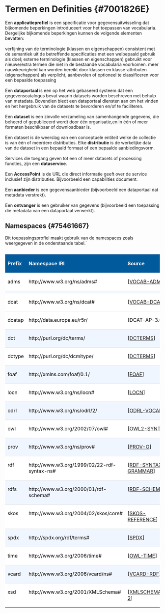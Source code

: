 # Termen en Definities {#7001826E}
Een <b>applicatieprofiel</b> is een specificatie voor gegevensuitwisseling dat bijkomende beperkingen introduceert voor het toepassen van vocabularia. Dergelijke bijkomende beperkingen kunnen de volgende elementen bevatten:
<br/>
<br/>
verfijning van de terminologie (klassen en eigenschappen) consistent met de semantiek uit de betreffende specificaties met een welbepaald gebruik als doel;
externe terminologie (klassen en eigenschappen) gebruikt voor nieuwe/extra termen die niet in de bestaande vocabularia voorkomen.
meer nauwkeurigheid kan worden bereikt door klassen en klasse-attributen (eigenschappen) als verplicht, aanbevolen of optioneel te classificeren voor een bepaalde toepassing
<br/>
<br/>
Een <b>dataportaal </b>is een op het web gebaseerd systeem dat een gegevenscatalogus bevat waarin datasets worden beschreven met behulp van metadata. Bovendien biedt een dataportaal diensten aan om het vinden en het hergebruik van de datasets te bevorderen en/of te faciliteren.
<br/>
<br/>
Een <b>dataset</b> is een zinvolle verzameling van samenhangende gegevens, die beheerd of gepubliceerd wordt door één organisatie,en in één of meer formaten beschikbaar of downloadbaar is.
<br/>
<br/>
Een dataset is de weerslag van een conceptuele entiteit welke de collectie is van één of meerdere distributies. Elke <b>distributie</b> is de werkelijke data van de dataset in een bepaald formaat of een bepaalde aanbiedingsvorm.
<br/>
<br/>
Services die toegang geven tot een of meer datasets of processing functies, zijn een <b>dataservice</b>. 
<br/>
<br/>
Een <b>AccessPoint</b> is de URL die direct informatie geeft over de service inclusief zijn distributies. Bijvoorbeeld  een capabilities document. 
<br/>
<br/>
Een<b> aanbieder</b> is een gegevensaanbieder (bijvoorbeeld een dataportaal dat metadata verstrekt). 
<br/>
<br/>
Een <b>ontvanger</b> is een gebruiker van gegevens (bijvoorbeeld een toepassing die metadata van een dataportaal verwerkt).
## Namespaces {#75461667}
Dit toepassingsprofiel maakt gebruik van de namespaces zoals weergegeven in de onderstaande tabel.`
<table style='width: 100%;'><caption></caption>
<colgroup><col id='col1' style='width: 17.648442092886537%;'>
<col id='col2' style='width: 44.02116402116402%;'>
<col id='col3' style='width: 38.33039388594944%;'>
</colgroup>
<thead valign='top'><tr><th align='left' style='border-top: 0pt none #000000; border-left: 0pt none #000000; border-bottom: 0pt none #000000; border-right: 0pt none #000000; background-color: #005A9C;'><p id='697D3B67'><b><span style='color: #FFFFFF;'>Prefix</span></b></th>
<th align='left' style='border-top: 0pt none #000000; border-left: 0pt none #000000; border-bottom: 0pt none #000000; border-right: 0pt none #000000; background-color: #005A9C;'><p id='045CCEF7'><b><span style='color: #FFFFFF;'>Namespace IRI</span></b></th>
<th align='left' style='border-top: 0pt none #000000; border-left: 0pt none #000000; border-bottom: 0pt none #000000; border-right: 0pt none #000000; background-color: #005A9C;'><p id='777C8676'><b><span style='color: #FFFFFF;'>Source</span></b></th>
</tr>
</thead>
<tbody valign='top'><tr><td align='left' style='border-top: 0.75pt solid #DDDDDD; border-left: 0pt none #000000; border-bottom: 0pt none #000000; border-right: 0pt none #000000; background-color: #FFFFFF;'><p id='39A95254'><span style='color: #000000;'>adms</span></td>
<td align='left' style='border-top: 0.75pt solid #DDDDDD; border-left: 0pt none #000000; border-bottom: 0pt none #000000; border-right: 0pt none #000000; background-color: #FFFFFF;'><p id='2FC83376'><span style='color: #000000;'>http://www.w3.org/ns/adms#</span></td>
<td align='left' style='border-top: 0.75pt solid #DDDDDD; border-left: 0pt none #000000; border-bottom: 0pt none #000000; border-right: 0pt none #000000; background-color: #FFFFFF;'><p id='2E6B12A1'><span style='color: #000000;'>[</span><a href='https://w3c.github.io/dxwg/dcat/' target='_blank'>VOCAB-ADMS</a><span style='color: #000000;'>]</span></td>
</tr>
<tr><td align='left' style='border-top: 0.75pt solid #DDDDDD; border-left: 0pt none #000000; border-bottom: 0pt none #000000; border-right: 0pt none #000000; background-color: #F0F6FF;'></td>
<td align='left' style='border-top: 0.75pt solid #DDDDDD; border-left: 0pt none #000000; border-bottom: 0pt none #000000; border-right: 0pt none #000000; background-color: #F0F6FF;'></td>
<td align='left' style='border-top: 0.75pt solid #DDDDDD; border-left: 0pt none #000000; border-bottom: 0pt none #000000; border-right: 0pt none #000000; background-color: #F0F6FF;'></td>
</tr>
<tr><td align='left' style='border-top: 0.75pt solid #DDDDDD; border-left: 0pt none #000000; border-bottom: 0pt none #000000; border-right: 0pt none #000000; background-color: #FFFFFF;'><p id='563CE6F2'><span style='color: #000000;'>dcat</span></td>
<td align='left' style='border-top: 0.75pt solid #DDDDDD; border-left: 0pt none #000000; border-bottom: 0pt none #000000; border-right: 0pt none #000000; background-color: #FFFFFF;'><p id='7974AA40'><span style='color: #000000;'>http://www.w3.org/ns/dcat#</span></td>
<td align='left' style='border-top: 0.75pt solid #DDDDDD; border-left: 0pt none #000000; border-bottom: 0pt none #000000; border-right: 0pt none #000000; background-color: #FFFFFF;'><p id='0BB45F60'><span style='color: #000000;'>[</span><a href='https://w3c.github.io/dxwg/dcat/' target='_blank'>VOCAB-DCAT</a><span style='color: #000000;'>]</span></td>
</tr>
<tr><td align='left' style='border-top: 0.75pt solid #DDDDDD; border-left: 0pt none #000000; border-bottom: 0pt none #000000; border-right: 0pt none #000000; background-color: #FFFFFF;'><p id='35C5DA0E'><span style='color: #000000;'>dcatap</span></td>
<td align='left' style='border-top: 0.75pt solid #DDDDDD; border-left: 0pt none #000000; border-bottom: 0pt none #000000; border-right: 0pt none #000000; background-color: #FFFFFF;'><p id='024B2EAB'><span style='color: #000000;'>http://data.europa.eu/r5r/</span></td>
<td align='left' style='border-top: 0.75pt solid #DDDDDD; border-left: 0pt none #000000; border-bottom: 0pt none #000000; border-right: 0pt none #000000; background-color: #FFFFFF;'><p id='194A18F6'><span style='color: #000000;'>[DCAT-AP-3.0]</span></td>
</tr>
<tr><td align='left' style='border-top: 0.75pt solid #DDDDDD; border-left: 0pt none #000000; border-bottom: 0pt none #000000; border-right: 0pt none #000000; background-color: #F0F6FF;'><p id='4E95ED97'><span style='color: #000000;'>dct</span></td>
<td align='left' style='border-top: 0.75pt solid #DDDDDD; border-left: 0pt none #000000; border-bottom: 0pt none #000000; border-right: 0pt none #000000; background-color: #F0F6FF;'><p id='68C8A573'><span style='color: #000000;'>http://purl.org/dc/terms/</span></td>
<td align='left' style='border-top: 0.75pt solid #DDDDDD; border-left: 0pt none #000000; border-bottom: 0pt none #000000; border-right: 0pt none #000000; background-color: #F0F6FF;'><p id='748026AF'><span style='color: #000000;'>[</span><a href='https://w3c.github.io/dxwg/dcat/' target='_blank'>DCTERMS</a><span style='color: #000000;'>]</span></td>
</tr>
<tr><td align='left' style='border-top: 0.75pt solid #DDDDDD; border-left: 0pt none #000000; border-bottom: 0pt none #000000; border-right: 0pt none #000000; background-color: #FFFFFF;'><p id='36D76E48'><span style='color: #000000;'>dctype</span></td>
<td align='left' style='border-top: 0.75pt solid #DDDDDD; border-left: 0pt none #000000; border-bottom: 0pt none #000000; border-right: 0pt none #000000; background-color: #FFFFFF;'><p id='01AEA34A'><span style='color: #000000;'>http://purl.org/dc/dcmitype/</span></td>
<td align='left' style='border-top: 0.75pt solid #DDDDDD; border-left: 0pt none #000000; border-bottom: 0pt none #000000; border-right: 0pt none #000000; background-color: #FFFFFF;'><p id='23BB0D46'><span style='color: #000000;'>[</span><a href='https://w3c.github.io/dxwg/dcat/' target='_blank'>DCTERMS</a><span style='color: #000000;'>]</span></td>
</tr>
<tr><td align='left' style='border-top: 0.75pt solid #DDDDDD; border-left: 0pt none #000000; border-bottom: 0pt none #000000; border-right: 0pt none #000000; background-color: #F0F6FF;'><p id='410965BA'><span style='color: #000000;'>foaf</span></td>
<td align='left' style='border-top: 0.75pt solid #DDDDDD; border-left: 0pt none #000000; border-bottom: 0pt none #000000; border-right: 0pt none #000000; background-color: #F0F6FF;'><p id='20906AF0'><span style='color: #000000;'>http://xmlns.com/foaf/0.1/</span></td>
<td align='left' style='border-top: 0.75pt solid #DDDDDD; border-left: 0pt none #000000; border-bottom: 0pt none #000000; border-right: 0pt none #000000; background-color: #F0F6FF;'><p id='5F632EE9'><span style='color: #000000;'>[</span><a href='https://w3c.github.io/dxwg/dcat/' target='_blank'>FOAF</a><span style='color: #000000;'>]</span></td>
</tr>
<tr><td align='left' style='border-top: 0.75pt solid #DDDDDD; border-left: 0pt none #000000; border-bottom: 0pt none #000000; border-right: 0pt none #000000; background-color: #FFFFFF;'><p id='03C28913'><span style='color: #000000;'>locn</span></td>
<td align='left' style='border-top: 0.75pt solid #DDDDDD; border-left: 0pt none #000000; border-bottom: 0pt none #000000; border-right: 0pt none #000000; background-color: #FFFFFF;'><p id='59115114'><span style='color: #000000;'>http://www.w3.org/ns/locn#</span></td>
<td align='left' style='border-top: 0.75pt solid #DDDDDD; border-left: 0pt none #000000; border-bottom: 0pt none #000000; border-right: 0pt none #000000; background-color: #FFFFFF;'><p id='0860486E'><span style='color: #000000;'>[</span><a href='https://w3c.github.io/dxwg/dcat/' target='_blank'>LOCN</a><span style='color: #000000;'>]</span></td>
</tr>
<tr><td align='left' style='border-top: 0.75pt solid #DDDDDD; border-left: 0pt none #000000; border-bottom: 0pt none #000000; border-right: 0pt none #000000; background-color: #F0F6FF;'><p id='2CD959AF'><span style='color: #000000;'>odrl</span></td>
<td align='left' style='border-top: 0.75pt solid #DDDDDD; border-left: 0pt none #000000; border-bottom: 0pt none #000000; border-right: 0pt none #000000; background-color: #F0F6FF;'><p id='2952686A'><span style='color: #000000;'>http://www.w3.org/ns/odrl/2/</span></td>
<td align='left' style='border-top: 0.75pt solid #DDDDDD; border-left: 0pt none #000000; border-bottom: 0pt none #000000; border-right: 0pt none #000000; background-color: #F0F6FF;'><p id='597C7C2E'><span style='color: #000000;'>[</span><a href='https://w3c.github.io/dxwg/dcat/' target='_blank'>ODRL-VOCAB</a><span style='color: #000000;'>]</span></td>
</tr>
<tr><td align='left' style='border-top: 0.75pt solid #DDDDDD; border-left: 0pt none #000000; border-bottom: 0pt none #000000; border-right: 0pt none #000000; background-color: #FFFFFF;'><p id='0DBA15AD'><span style='color: #000000;'>owl</span></td>
<td align='left' style='border-top: 0.75pt solid #DDDDDD; border-left: 0pt none #000000; border-bottom: 0pt none #000000; border-right: 0pt none #000000; background-color: #FFFFFF;'><p id='36DE333D'><span style='color: #000000;'>http://www.w3.org/2002/07/owl#</span></td>
<td align='left' style='border-top: 0.75pt solid #DDDDDD; border-left: 0pt none #000000; border-bottom: 0pt none #000000; border-right: 0pt none #000000; background-color: #FFFFFF;'><p id='05607724'><span style='color: #000000;'>[</span><a href='https://w3c.github.io/dxwg/dcat/' target='_blank'>OWL2-SYNTAX</a><span style='color: #000000;'>]</span></td>
</tr>
<tr><td align='left' style='border-top: 0.75pt solid #DDDDDD; border-left: 0pt none #000000; border-bottom: 0pt none #000000; border-right: 0pt none #000000; background-color: #F0F6FF;'><p id='5AEB741A'><span style='color: #000000;'>prov</span></td>
<td align='left' style='border-top: 0.75pt solid #DDDDDD; border-left: 0pt none #000000; border-bottom: 0pt none #000000; border-right: 0pt none #000000; background-color: #F0F6FF;'><p id='15D1DF17'><span style='color: #000000;'>http://www.w3.org/ns/prov#</span></td>
<td align='left' style='border-top: 0.75pt solid #DDDDDD; border-left: 0pt none #000000; border-bottom: 0pt none #000000; border-right: 0pt none #000000; background-color: #F0F6FF;'><p id='2F68406F'><span style='color: #000000;'>[</span><a href='https://w3c.github.io/dxwg/dcat/' target='_blank'>PROV-O</a><span style='color: #000000;'>]</span></td>
</tr>
<tr><td align='left' style='border-top: 0.75pt solid #DDDDDD; border-left: 0pt none #000000; border-bottom: 0pt none #000000; border-right: 0pt none #000000; background-color: #FFFFFF;'><p id='455128AC'><span style='color: #000000;'>rdf</span></td>
<td align='left' style='border-top: 0.75pt solid #DDDDDD; border-left: 0pt none #000000; border-bottom: 0pt none #000000; border-right: 0pt none #000000; background-color: #FFFFFF;'><p id='55921FA1'><span style='color: #000000;'>http://www.w3.org/1999/02/22-rdf-syntax-ns#</span></td>
<td align='left' style='border-top: 0.75pt solid #DDDDDD; border-left: 0pt none #000000; border-bottom: 0pt none #000000; border-right: 0pt none #000000; background-color: #FFFFFF;'><p id='61D458D3'><span style='color: #000000;'>[</span><a href='https://w3c.github.io/dxwg/dcat/' target='_blank'>RDF-SYNTAX-GRAMMAR</a><span style='color: #000000;'>]</span></td>
</tr>
<tr><td align='left' style='border-top: 0.75pt solid #DDDDDD; border-left: 0pt none #000000; border-bottom: 0pt none #000000; border-right: 0pt none #000000; background-color: #F0F6FF;'><p id='535D85B3'><span style='color: #000000;'>rdfs</span></td>
<td align='left' style='border-top: 0.75pt solid #DDDDDD; border-left: 0pt none #000000; border-bottom: 0pt none #000000; border-right: 0pt none #000000; background-color: #F0F6FF;'><p id='45DF08A8'><span style='color: #000000;'>http://www.w3.org/2000/01/rdf-schema#</span></td>
<td align='left' style='border-top: 0.75pt solid #DDDDDD; border-left: 0pt none #000000; border-bottom: 0pt none #000000; border-right: 0pt none #000000; background-color: #F0F6FF;'><p id='185BECB3'><span style='color: #000000;'>[</span><a href='https://w3c.github.io/dxwg/dcat/' target='_blank'>RDF-SCHEMA</a><span style='color: #000000;'>]</span></td>
</tr>
<tr><td align='left' style='border-top: 0.75pt solid #DDDDDD; border-left: 0pt none #000000; border-bottom: 0pt none #000000; border-right: 0pt none #000000; background-color: #FFFFFF;'><p id='6AC4BE22'><span style='color: #000000;'>skos</span></td>
<td align='left' style='border-top: 0.75pt solid #DDDDDD; border-left: 0pt none #000000; border-bottom: 0pt none #000000; border-right: 0pt none #000000; background-color: #FFFFFF;'><p id='18BF0814'><span style='color: #000000;'>http://www.w3.org/2004/02/skos/core#</span></td>
<td align='left' style='border-top: 0.75pt solid #DDDDDD; border-left: 0pt none #000000; border-bottom: 0pt none #000000; border-right: 0pt none #000000; background-color: #FFFFFF;'><p id='73A5A621'><span style='color: #000000;'>[</span><a href='https://w3c.github.io/dxwg/dcat/' target='_blank'>SKOS-REFERENCE</a><span style='color: #000000;'>]</span></td>
</tr>
<tr><td align='left' style='border-top: 0.75pt solid #DDDDDD; border-left: 0pt none #000000; border-bottom: 0pt none #000000; border-right: 0pt none #000000; background-color: #F0F6FF;'><p id='09AA3196'><span style='color: #000000;'>spdx</span></td>
<td align='left' style='border-top: 0.75pt solid #DDDDDD; border-left: 0pt none #000000; border-bottom: 0pt none #000000; border-right: 0pt none #000000; background-color: #F0F6FF;'><p id='613D0FDF'><span style='color: #000000;'>http://spdx.org/rdf/terms#</span></td>
<td align='left' style='border-top: 0.75pt solid #DDDDDD; border-left: 0pt none #000000; border-bottom: 0pt none #000000; border-right: 0pt none #000000; background-color: #F0F6FF;'><p id='7E96C9AE'><span style='color: #000000;'>[</span><a href='https://w3c.github.io/dxwg/dcat/' target='_blank'>SPDX</a><span style='color: #000000;'>]</span></td>
</tr>
<tr><td align='left' style='border-top: 0.75pt solid #DDDDDD; border-left: 0pt none #000000; border-bottom: 0pt none #000000; border-right: 0pt none #000000; background-color: #FFFFFF;'><p id='73034B03'><span style='color: #000000;'>time</span></td>
<td align='left' style='border-top: 0.75pt solid #DDDDDD; border-left: 0pt none #000000; border-bottom: 0pt none #000000; border-right: 0pt none #000000; background-color: #FFFFFF;'><p id='6061B331'><span style='color: #000000;'>http://www.w3.org/2006/time#</span></td>
<td align='left' style='border-top: 0.75pt solid #DDDDDD; border-left: 0pt none #000000; border-bottom: 0pt none #000000; border-right: 0pt none #000000; background-color: #FFFFFF;'><p id='1F243771'><span style='color: #000000;'>[</span><a href='https://w3c.github.io/dxwg/dcat/' target='_blank'>OWL-TIME</a><span style='color: #000000;'>]</span></td>
</tr>
<tr><td align='left' style='border-top: 0.75pt solid #DDDDDD; border-left: 0pt none #000000; border-bottom: 0pt none #000000; border-right: 0pt none #000000; background-color: #F0F6FF;'><p id='190B7B64'><span style='color: #000000;'>vcard</span></td>
<td align='left' style='border-top: 0.75pt solid #DDDDDD; border-left: 0pt none #000000; border-bottom: 0pt none #000000; border-right: 0pt none #000000; background-color: #F0F6FF;'><p id='6889738F'><span style='color: #000000;'>http://www.w3.org/2006/vcard/ns#</span></td>
<td align='left' style='border-top: 0.75pt solid #DDDDDD; border-left: 0pt none #000000; border-bottom: 0pt none #000000; border-right: 0pt none #000000; background-color: #F0F6FF;'><p id='7C2312AE'><span style='color: #000000;'>[</span><a href='https://w3c.github.io/dxwg/dcat/' target='_blank'>VCARD-RDF</a><span style='color: #000000;'>]</span></td>
</tr>
<tr><td align='left' style='border-top: 0.75pt solid #DDDDDD; border-left: 0pt none #000000; border-bottom: 0pt none #000000; border-right: 0pt none #000000; background-color: #FFFFFF;'><p id='1049CDF1'><span style='color: #000000;'>xsd</span></td>
<td align='left' style='border-top: 0.75pt solid #DDDDDD; border-left: 0pt none #000000; border-bottom: 0pt none #000000; border-right: 0pt none #000000; background-color: #FFFFFF;'><p id='7A6E5FD4'><span style='color: #000000;'>http://www.w3.org/2001/XMLSchema#</span></td>
<td align='left' style='border-top: 0.75pt solid #DDDDDD; border-left: 0pt none #000000; border-bottom: 0pt none #000000; border-right: 0pt none #000000; background-color: #FFFFFF;'><p id='775F3A94'><span style='color: #000000;'>[</span><a href='https://w3c.github.io/dxwg/dcat/' target='_blank'>XMLSCHEMA11-2</a><span style='color: #000000;'>]</span></td>
</tr>
</tbody>
</table>

